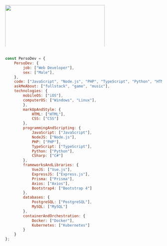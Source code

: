 
 <img
	style="min-width: 134px; max-height: 134px;"
	 width="320"
        src="https://lanyard-profile-readme.vercel.app/api/1245731554286633033?theme=dark&bg=000000&animated=false&borderRadius=10px"
     />
  <br> <br> 

```javascript
const PersoDev = {
    PersoDev: {
        job: ["Web Developer"],
        sex: ["Male"],
    },               
    code: ["JavaScript", "Node.js", "PHP", "TypeScript", "Python", "HTML", "CSS", "C#"],
    askMeAbout: ["fullstack", "game", "music"],
    technologies: {
        mobileOS: ["iOS"],
        computerOS: ["Windows", "Linux"],
        },
        markUpAndStyle: {
            HTML: ["HTML"],
            CSS: ["CSS"]
        },
        programmingAndScripting: {
            JavaScript: ["JavaScript"],
            NodeJS: ["Node.js"],
            PHP: ["PHP"],
            TypeScript: ["TypeScript"],
            Python: ["Python"],
            CSharp: ["C#"]
        },
        frameworksAndLibraries: {
            VueJS: ["Vue.js"],
            ExpressJS: ["Express.js"],
            Prisma: ["Prisma"],
            Axios: ["Axios"],
            Bootstrap4: ["Bootstrap 4"]
        },
        databases: {
            PostgreSQL: ["PostgreSQL"],
            MySQL: ["MySQL"]
        },
        containerAndOrchestration: {
            Docker: ["Docker"],
            Kubernetes: ["Kubernetes"]
        }
    }
};

```

